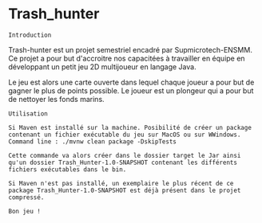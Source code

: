 # Trash_hunter
	
	Introduction

  Trash-hunter est un projet semestriel encadré par Supmicrotech-ENSMM.
  Ce projet a pour but d'accroitre nos capacitées à travailler en équipe en développant un petit jeu 2D multijoueur en langage Java.

  Le jeu est alors une carte ouverte dans lequel chaque joueur a pour but de gagner le plus de points possible.
  Le joueur est un plongeur qui a pour but de nettoyer les fonds marins.
  
  
	Utilisation
	
	Si Maven est installé sur la machine. Posibilité de créer un package contenant un fichier exécutable du jeu sur MacOS ou sur WWindows.
	Command line : ./mvnw clean package -DskipTests
	
	Cette commande va alors créer dans le dossier target le Jar ainsi qu'un dossier Trash_Hunter-1.0-SNAPSHOT contenant les différents fichiers exécutables dans le bin.
	
	Si Maven n'est pas installé, un exemplaire le plus récent de ce package Trash_Hunter-1.0-SNAPSHOT est déjà présent dans le projet compressé.
	
	Bon jeu !